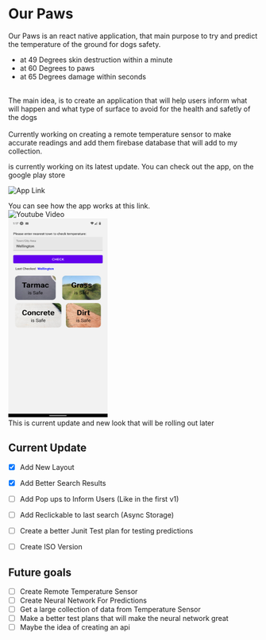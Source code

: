 
# Our Paws
Our Paws is an react native application, that main purpose to try and predict the temperature of the ground for dogs safety. 
- at 49 Degrees skin destruction within a minute
- at 60 Degrees to paws
- at 65 Degrees damage within seconds
<br>
The main idea, is to create an application that will help users inform what will happen and what type of surface to avoid for the health and safetly of the dogs <br> <br>
Currently working on creating a remote temperature sensor to make accurate readings and add them firebase database that will add to my collection. 

is currently working on its latest update. You can check out the app, on the google play store <br>

![App Link](https://play.google.com/store/apps/details?id=com.gelljord.our_Paws)

You can see how the app works at this link. <br>
![Youtube Video](https://www.youtube.com/shorts/185WgmYqcYc) <br/>
<img src="https://github.com/CurlzG/ourPaws/blob/main/our%20Paws%20v2.png" width="200" height="400"> <br> 
 This is current update and new look that will be rolling out later <br> 
 

## Current Update 
- [x] Add New Layout
- [x] Add Better Search Results 
- [ ] Add Pop ups to Inform Users (Like in the first v1)
- [ ] Add Reclickable to last search (Async Storage)
- [ ] Create a better Junit Test plan for testing predictions
- [ ] Create ISO Version


## Future goals
- [ ] Create Remote Temperature Sensor
- [ ] Create Neural Network For Predictions
- [ ] Get a large collection of data from Temperature Sensor
- [ ] Make a better test plans that will make the neural network great
- [ ] Maybe the idea of creating an api 
